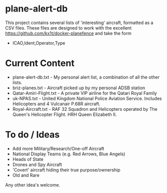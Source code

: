 # plane-alert-db
This project contains several lists of 'interesting' aircraft, formatted as a CSV files. These files are designed to work with the excellent https://github.com/kx1t/docker-planefence and take the form 

- ICAO,Ident,Operator,Type


# Current Content

- plane-alert-db.txt - My personal alert list, a combination of all the other lists.
- briz-planes.txt - Aircraft picked up by my personal ADSB station
- Qatar-Amiri-Flight.txt - A private VIP airline for the Qatari Royal Family
- uk-NPAS.txt - United Kingdom National Police Aviation Service. Includes Helicopters and 4 Vulcanair P.68R aircraft.
- Royal-Aircraft.txt - RAF 32 Squadron and Helicopters operated by The Queen's Helicopter Flight. HRH Queen Elizabeth II.


# To do / Ideas

- Add more Military/Research/One-off Aircraft
- National Display Teams (e.g. Red Arrows, Blue Angels)
- Heads of State
- Drones and Spy Aircraft
- 'Covert' aircraft hiding their true purpose/ownership
- Old and Rare

Any other idea's welcome.







